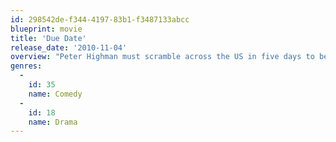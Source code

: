 ```yaml
---
id: 298542de-f344-4197-83b1-f3487133abcc
blueprint: movie
title: 'Due Date'
release_date: '2010-11-04'
overview: "Peter Highman must scramble across the US in five days to be present for the birth of his first child. He gets off to a bad start when his wallet and luggage are stolen, and put on the 'no-fly' list. Peter embarks on a terrifying journey when he accepts a ride from an actor."
genres:
  -
    id: 35
    name: Comedy
  -
    id: 18
    name: Drama
---
```

